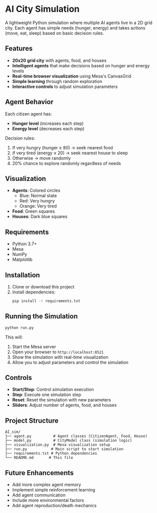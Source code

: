 # AI City Simulation

A lightweight Python simulation where multiple AI agents live in a 2D grid city. Each agent has simple needs (hunger, energy) and takes actions (move, eat, sleep) based on basic decision rules.

## Features

- **20x20 grid city** with agents, food, and houses
- **Intelligent agents** that make decisions based on hunger and energy levels
- **Real-time browser visualization** using Mesa's CanvasGrid
- **Simple learning** through random exploration
- **Interactive controls** to adjust simulation parameters

## Agent Behavior

Each citizen agent has:
- **Hunger level** (increases each step)
- **Energy level** (decreases each step)

Decision rules:
1. If very hungry (hunger ≥ 80) → seek nearest food
2. If very tired (energy ≤ 20) → seek nearest house to sleep
3. Otherwise → move randomly
4. 20% chance to explore randomly regardless of needs

## Visualization

- **Agents**: Colored circles
  - Blue: Normal state
  - Red: Very hungry
  - Orange: Very tired
- **Food**: Green squares
- **Houses**: Dark blue squares

## Requirements

- Python 3.7+
- Mesa
- NumPy
- Matplotlib

## Installation

1. Clone or download this project
2. Install dependencies:
   ```bash
   pip install -r requirements.txt
   ```

## Running the Simulation

```bash
python run.py
```

This will:
1. Start the Mesa server
2. Open your browser to `http://localhost:8521`
3. Show the simulation with real-time visualization
4. Allow you to adjust parameters and control the simulation

## Controls

- **Start/Stop**: Control simulation execution
- **Step**: Execute one simulation step
- **Reset**: Reset the simulation with new parameters
- **Sliders**: Adjust number of agents, food, and houses

## Project Structure

```
AI_sim/
├── agent.py          # Agent classes (CitizenAgent, Food, House)
├── model.py          # CityModel class (simulation logic)
├── visualization.py  # Mesa visualization setup
├── run.py           # Main script to start simulation
├── requirements.txt # Python dependencies
└── README.md       # This file
```

## Future Enhancements

- Add more complex agent memory
- Implement simple reinforcement learning
- Add agent communication
- Include more environmental factors
- Add agent reproduction/death mechanics
